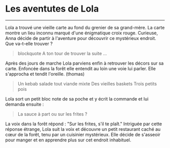# **Les aventutes de Lola**
---

Lola a trouvé une vieille carte au fond du grenier de sa grand-mère. La carte montre un lieu inconnu marqué d'une énigmatique croix rouge. Curieuse, Anna décide de partir à l'aventure pour découvrir ce mystérieux endroit. Que va-t-elle trouver ?

> blockquote A ton tour de trouver la suite ...

Après des jours de marche Lola parviens enfin à retrouver les décors sur sa carte. Enfoncée dans la forêt elle entendit au loin une voie lui parler. Elle s'approcha et tendit l'oreille. (thomas)

> Un kebab salade tout viande mixte
> Des vieilles baskets
> Trois petits pois

Lola sort un petit bloc note de sa poche et y écrit la commande et lui demanda ensuite :  
> La sauce à part ou sur les frites ?

La voix dans la forêt répond : "Sur les frites, s'il te plaît." Intriguée par cette réponse étrange, Lola suit la voix et découvre un petit restaurant caché au cœur de la forêt, tenu par un cuisinier mystérieux. Elle décide de s'asseoir pour manger et en apprendre plus sur cet endroit inhabituel.
